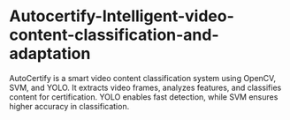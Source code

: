 # Autocertify-Intelligent-video-content-classification-and-adaptation
AutoCertify is a smart video content classification system using OpenCV, SVM, and YOLO. It extracts video frames, analyzes features, and classifies content for certification. YOLO enables fast detection, while SVM ensures higher accuracy in classification.

